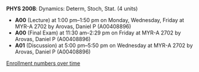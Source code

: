 **PHYS 200B**: Dynamics: Determ, Stoch, Stat. (4 units)

- **A00** (Lecture) at 1:00 pm–1:50 pm on Monday, Wednesday, Friday at MYR-A 2702 by Arovas, Daniel P (A00408896)
- **A00** (Final Exam) at 11:30 am–2:29 pm on Friday at MYR-A 2702 by Arovas, Daniel P (A00408896)
- **A01** (Discussion) at 5:00 pm–5:50 pm on Wednesday at MYR-A 2702 by Arovas, Daniel P (A00408896)

[Enrollment numbers over time](./PHYS200B.tsv)
